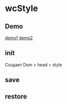# wcStyle
## Demo
[demo1](http://alexsuslov.github.io/wc-style/demo1.html)
[demo2](http://alexsuslov.github.io/wc-style/demo2.html)
## init
Создает Dom > head > style

## save
## restore
